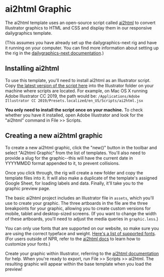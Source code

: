 ai2html Graphic
===============

The ai2html template uses an open-source script called [ai2html](http://ai2html.org/) to convert Illustrator graphics to HTML and CSS and display them in our responsive dailygraphics template.

(This assumes you have already set up the dailygraphics-next rig and have it running on your computer. You can find more information about setting up the rig in the [dailygraphics-next documentation](https://github.com/nprapps/dailygraphics-next).)

Installing ai2html
------------------

To use this template, you'll need to install ai2html as an Illustrator
script. Copy [the latest version of the script here](https://github.com/nprapps/dailygraphics/blob/master/etc/ai2html.jsx)
into the Illustrator folder on your machine where scripts are located.
For example, on Mac OS X running Adobe Illustrator CC 2019, the path would be:
`/Applications/Adobe Illustrator CC 2019/Presets.localized/en_US/Scripts/ai2html.jsx`

**You only need to install the script once on your machine.** To check whether you have it installed, open Adobe Illustrator and look for the "ai2html" command in File >> Scripts.

Creating a new ai2html graphic
------------------------------

To create a new ai2html graphic, click the "new()" button in the toolbar and select "Ai2html Graphic" from the list of templates. You'll also need to provide a slug for the graphic--this will have the current date in YYYYMMDD format appended to it, to prevent collisions.

Once you click through, the rig will create a new folder and copy the template files into it. It will also make a duplicate of the template's assigned Google Sheet, for loading labels and data. Finally, it'll take you to the graphic preview page.

The basic ai2html project includes an Illustrator file in `assets`, which you'll use to create your graphic. The three artboards in the file are the three breakpoints for your graphic, allowing you to create custom versions for mobile, tablet and desktop-sized screens. (If you want to change the width of these artboards, you'll need to adjust the media queries in `graphic.less`.)

You can only use fonts that are supported on our website, so make sure
you are using the correct typeface and weight. [Here's a list of
supported fonts](https://github.com/nprapps/dailygraphics/blob/master/etc/ai2html.jsx#L592-L605). (For users outside of NPR, refer to the [ai2html docs](http://ai2html.org/#using-fonts-other-than-arial-and-georgia) to learn how to customize your fonts.)

Create your graphic within Illustrator, referring to the [ai2html
documentation](http://ai2html.org/#how-to-use-ai2html) for help. When
you're ready to export, run File >> Scripts >> ai2html. The resulting
graphic will appear within the base template when you load the preview!
